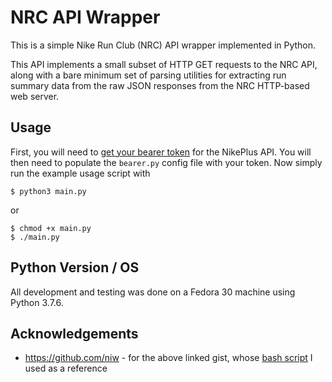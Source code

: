 NRC API Wrapper
===============

This is a simple Nike Run Club (NRC) API wrapper implemented in Python. 

This API implements a small subset of HTTP GET requests to the NRC API, along with a
bare minimum set of parsing utilities for extracting run summary data from the raw
JSON responses from the NRC HTTP-based web server.

Usage
-----

First, you will need to [get your bearer token](https://gist.github.com/niw/858c1ecaef89858893681e46db63db66) for the NikePlus API. 
You will then need to populate the `bearer.py` config file with your token. Now 
simply run the example usage script with

    $ python3 main.py

or

    $ chmod +x main.py
    $ ./main.py

## Python Version / OS

All development and testing was done on a Fedora 30 machine using Python 3.7.6.

## Acknowledgements
* https://github.com/niw - for the above linked gist, whose [bash script](https://gist.github.com/niw/858c1ecaef89858893681e46db63db66#file-fetch_nike_puls_all_activities-bash) I used as a reference


